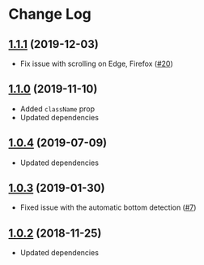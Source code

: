 # Change Log 

<a name="1.1.1"></a>
## [1.1.1](https://github.com/dizco/react-scrollable-feed/compare/v1.1.0...v1.1.1) (2019-12-03)
* Fix issue with scrolling on Edge, Firefox ([#20](https://github.com/dizco/react-scrollable-feed/issues/20))

<a name="1.1.0"></a>
## [1.1.0](https://github.com/dizco/react-scrollable-feed/compare/v1.0.4...v1.1.0) (2019-11-10)
* Added `className` prop
* Updated dependencies

<a name="1.0.4"></a>
## [1.0.4](https://github.com/dizco/react-scrollable-feed/compare/v1.0.3...v1.0.4) (2019-07-09)
* Updated dependencies

<a name="1.0.3"></a>
## [1.0.3](https://github.com/dizco/react-scrollable-feed/compare/v1.0.2...v1.0.3) (2019-01-30)
* Fixed issue with the automatic bottom detection ([#7](https://github.com/dizco/react-scrollable-feed/issues/7))

<a name="1.0.2"></a>
## [1.0.2](https://github.com/dizco/react-scrollable-feed/compare/v1.0.1...v1.0.2) (2018-11-25)
* Updated dependencies
